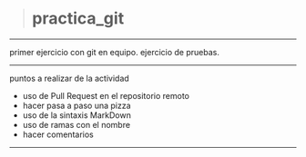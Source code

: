 > # practica_git
___
primer ejercicio con git en equipo.
ejercicio de pruebas.
____
puntos a realizar de la actividad
* uso de Pull Request en el repositorio remoto
* hacer pasa a paso  una pizza
* uso de la sintaxis MarkDown 
* uso de ramas con el nombre
* hacer comentarios

___

